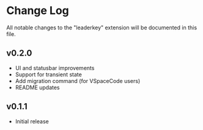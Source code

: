 # Change Log

All notable changes to the "leaderkey" extension will be documented in this file.

## v0.2.0
- UI and statusbar improvements
- Support for transient state
- Add migration command (for VSpaceCode users)
- README updates

## v0.1.1
- Initial release

